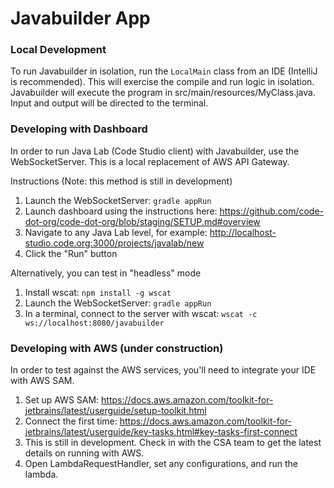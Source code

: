 # Javabuilder App
### Local Development
To run Javabuilder in isolation, run the `LocalMain` class from an IDE (IntelliJ is recommended).
This will exercise the compile and run logic in isolation. Javabuilder will execute the
program in src/main/resources/MyClass.java. Input and output will be directed to the terminal.

### Developing with Dashboard
In order to run Java Lab (Code Studio client) with Javabuilder, use the WebSocketServer.
This is a local replacement of AWS API Gateway. 

Instructions (Note: this method is still in development)
1. Launch the WebSocketServer: `gradle appRun`
1. Launch dashboard using the instructions here: https://github.com/code-dot-org/code-dot-org/blob/staging/SETUP.md#overview 
1. Navigate to any Java Lab level, for example: http://localhost-studio.code.org:3000/projects/javalab/new
1. Click the "Run" button

Alternatively, you can test in "headless" mode
1. Install wscat: `npm install -g wscat`
1. Launch the WebSocketServer: `gradle appRun`
1. In a terminal, connect to the server with wscat: `wscat -c ws://localhost:8080/javabuilder`

### Developing with AWS (under construction)
In order to test against the AWS services, you'll need to integrate your IDE with AWS SAM.

1. Set up AWS SAM: https://docs.aws.amazon.com/toolkit-for-jetbrains/latest/userguide/setup-toolkit.html
1. Connect the first time: https://docs.aws.amazon.com/toolkit-for-jetbrains/latest/userguide/key-tasks.html#key-tasks-first-connect
1. This is still in development. Check in with the CSA team to get the latest details on running with AWS.
1. Open LambdaRequestHandler, set any configurations, and run the lambda.
